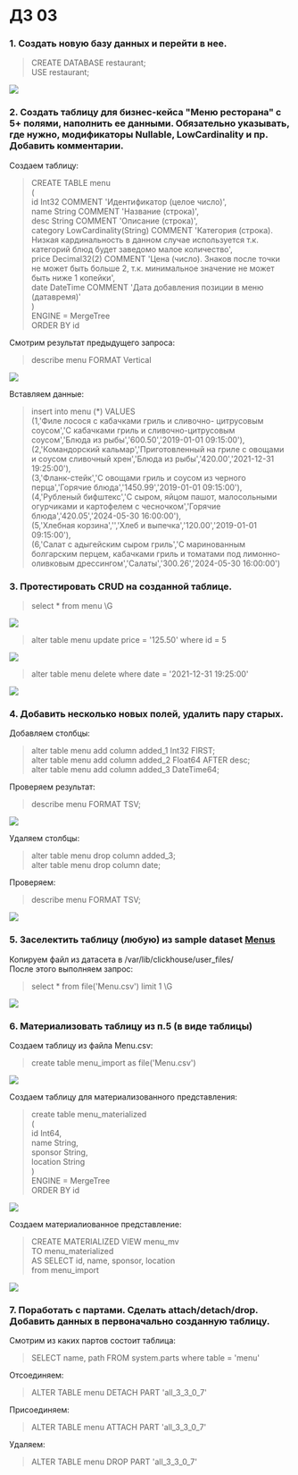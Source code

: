 # ДЗ 03

### 1. Создать новую базу данных и перейти в нее.

> CREATE DATABASE restaurant;  
USE restaurant;  

![](https://github.com/oslavgorod/Clickhouse-2024/blob/main/DZ03/001.png)

### 2. Создать таблицу для бизнес-кейса "Меню ресторана" с 5+ полями, наполнить ее данными. Обязательно указывать, где нужно, модификаторы Nullable, LowCardinality и пр. Добавить комментарии.  

Создаем таблицу:  

> CREATE TABLE menu  
(  
    id Int32 COMMENT 'Идентификатор (целое число)',  
    name String COMMENT 'Название (строка)',  
    desc String COMMENT 'Описание (строка)',  
    category LowCardinality(String) COMMENT 'Категория (строка). Низкая кардинальность в данном случае используется т.к. категорий блюд будет заведомо малое количество',  
    price Decimal32(2) COMMENT 'Цена (число). Знаков после точки не может быть больше 2, т.к. минимальное значение не может быть ниже 1 копейки',  
    date DateTime COMMENT 'Дата добавления позиции в меню (датавремя)'  
)  
ENGINE = MergeTree  
ORDER BY id

Смотрим результат предыдущего запроса:  

> describe menu FORMAT Vertical  

![](https://github.com/oslavgorod/Clickhouse-2024/blob/main/DZ03/002.png)  

Вставляем данные:  

> insert into menu (*) VALUES  
  (1,'Филе лосося с кабачками гриль и сливочно- цитрусовым соусом','С кабачками гриль и сливочно-цитрусовым соусом','Блюда из рыбы','600.50','2019-01-01 09:15:00'),  
  (2,'Командорский кальмар','Приготовленный на гриле с овощами и соусом сливочный хрен','Блюда из рыбы','420.00','2021-12-31 19:25:00'),  
  (3,'Фланк-стейк','С овощами гриль и соусом из черного перца','Горячие блюда','1450.99','2019-01-01 09:15:00'),  
  (4,'Рубленый бифштекс','С сыром, яйцом пашот, малосольными огурчиками и картофелем с чесночком','Горячие блюда','420.05','2024-05-30 16:00:00'),  
  (5,'Хлебная корзина','','Хлеб и выпечка','120.00','2019-01-01 09:15:00'),  
  (6,'Салат с адыгейским сыром гриль','С маринованным болгарским перцем, кабачками гриль и томатами под лимонно-оливковым дрессингом','Салаты','300.26','2024-05-30 16:00:00')  

### 3. Протестировать CRUD на созданной таблице.  

> select * from menu \G  

![](https://github.com/oslavgorod/Clickhouse-2024/blob/main/DZ03/003.png)  

> alter table menu update price = '125.50' where id = 5

![](https://github.com/oslavgorod/Clickhouse-2024/blob/main/DZ03/004.png)  

> alter table menu delete where date = '2021-12-31 19:25:00'  

![](https://github.com/oslavgorod/Clickhouse-2024/blob/main/DZ03/005.png)  

### 4. Добавить несколько новых полей, удалить пару старых.  
Добавляем столбцы:  

> alter table menu add column added_1 Int32 FIRST;  
  alter table menu add column added_2 Float64 AFTER desc;  
  alter table menu add column added_3 DateTime64;

Проверяем результат:  
> describe menu FORMAT TSV;

![](https://github.com/oslavgorod/Clickhouse-2024/blob/main/DZ03/006.png)  

Удаляем столбцы:  

> alter table menu drop column added_3;  
  alter table menu drop column date;

Проверяем:  
> describe menu FORMAT TSV;

![](https://github.com/oslavgorod/Clickhouse-2024/blob/main/DZ03/007.png)  

### 5. Заселектить таблицу (любую) из sample dataset [Menus](https://clickhouse.com/docs/en/getting-started/example-datasets/menus)  
Копируем файл из датасета в /var/lib/clickhouse/user_files/  
После этого выполняем запрос:  
> select * from file('Menu.csv') limit 1 \G

![](https://github.com/oslavgorod/Clickhouse-2024/blob/main/DZ03/008.png)  

### 6. Материализовать таблицу из п.5 (в виде таблицы)  

Создаем таблицу из файла Menu.csv:  
> create table menu_import as file('Menu.csv')  

![](https://github.com/oslavgorod/Clickhouse-2024/blob/main/DZ03/009.png)  

Создаем таблицу для материализованного представления:  
> create table menu_materialized  
(  
  id Int64,  
  name String,  
  sponsor String,  
  location String  
)  
ENGINE = MergeTree  
ORDER BY id

![](https://github.com/oslavgorod/Clickhouse-2024/blob/main/DZ03/010.png)  

Создаем материалиованное представление:  
> CREATE MATERIALIZED VIEW menu_mv  
TO menu_materialized  
AS SELECT id, name, sponsor, location  
from menu_import  

![](https://github.com/oslavgorod/Clickhouse-2024/blob/main/DZ03/011.png)  

### 7. Поработать с партами. Сделать attach/detach/drop. Добавить данных в первоначально созданную таблицу.  
Смотрим из каких партов состоит таблица:  
> SELECT name, path FROM system.parts where table = 'menu'

Отсоединяем:  
> ALTER TABLE menu DETACH PART 'all_3_3_0_7'  

Присоединяем:  
> ALTER TABLE menu ATTACH PART 'all_3_3_0_7'  

Удаляем:  
> ALTER TABLE menu DROP PART 'all_3_3_0_7'
